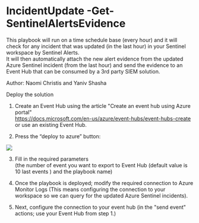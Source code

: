 # IncidentUpdate -Get-SentinelAlertsEvidence

This playbook will run on a time schedule base (every hour) and it will check for any incident that was updated (in the last hour) in your Sentinel workspace by Sentinel Alerts. <br>
It will then automatically attach the new alert evidence from the updated Azure Sentinel incident (from the last hour) and send the evidence to an Event Hub that can be consumed by a 3rd party SIEM solution.


Author: Naomi Christis and Yaniv Shasha

Deploy the solution
1.	Create an Event Hub using the article "Create an event hub using Azure portal" <br>
https://docs.microsoft.com/en-us/azure/event-hubs/event-hubs-create  or use an existing Event Hub.

2.	Press the “deploy to azure” button:<br>
<a href="https://portal.azure.com/#create/Microsoft.Template/uri/https%3A%2F%2Fraw.githubusercontent.com%2FNchristis%2FPlaybook%2Fmain%2FIncidentUpdate-GetSentinelAlertsEvidence.json" target="_blank">
    <img src="https://aka.ms/deploytoazurebutton"/>
</a>
<br>

3. Fill in the required parameters <br>
(the number of event you want to export to Event Hub (default value is 10 last events ) and the playbook name)

4.	Once the playbook is deployed; modify the required connection to Azure Monitor Logs (This means configuring the connection to your workspace so we can query for the updated Azure Sentinel incidents).<br>

5.	Next, configure the connection to your event hub (in the "send event" actions; use your Event Hub from step 1.) <br>




